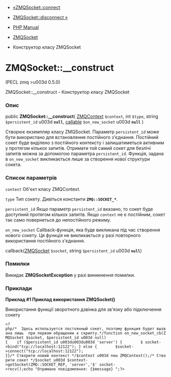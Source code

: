 - [«ZMQSocket::connect](zmqsocket.connect.md)
- [ZMQSocket::disconnect »](zmqsocket.disconnect.md)

- [PHP Manual](index.md)
- [ZMQSocket](class.zmqsocket.md)
- Конструктор класу ZMQSocket

# ZMQSocket::\_\_construct

(PECL zmq \>u003d 0.5.0)

ZMQSocket::\_\_construct - Конструктор класу ZMQSocket

### Опис

public **ZMQSocket::\_\_construct**(
[ZMQContext](class.zmqcontext.md) `$context`,
int `$type`,
string `$persistent_id` u003d **`null`**,
[callable](language.types.callable.md) `$on_new_socket` u003d
**`null`**
)

Створює екземпляр класу ZMQSocket. Параметр `persistent_id` може бути
використано для встановлення постійного з'єднання. Постійний сокет
буде виділено з постійного контексту і залишатиметься активним у
протягом кількох запитів. Отримати той самий сокет для безлічі
запитів можна за допомогою параметра `persistent_id`. Функція, задана в
`on_new_socket` викликається лише за створення нової структури сокета.

### Список параметрів

`context`
Об'єкт класу ZMQContext.

`type`
Тип сокету. Дивіться константи **`ZMQ::SOCKET_*`**.

`persistent_id`
Якщо параметр `persistent_id` вказано, то сокет буде доступний протягом
кількох запитів. Якщо `context` не є постійним, сокет так само
повернеться до непостійного режиму.

`on_new_socket`
Callback-функція, яка буде викликана під час створення нового сокету. Ця
функція не викликається у разі повторного використання постійного
з'єднання.

callback([ZMQSocket](class.zmqsocket.md) `$socket`, string
`$persistent_id` u003d **`null`**)

### Помилки

Викидає **ZMQSocketException** у разі виникнення помилки.

### Приклади

**Приклад #1 Приклад використання **ZMQSocket()****

Використання функції зворотного дзвінка для зв'язку або підключення
сокету

` <?php/*  Здесь используется постоянный сокет, поэтому функция будет вызвана лишь  при первом обращении к скрипту.*/function on_new_socket_cb(ZMQSocket $socket, $persistent_id u003d null){    if ($persistent_id u003du003du003d 'server') {        $ socket->bind("tcp://localhost:12122"); } else {        $socket->connect("tcp://localhost:12122"); }}/* Створити новий контекст */$context u003d new ZMQContext();/* Створити сокет */$socket u003d $context->getSocket(ZMQ::SOCKET_REP, 'server','$' socket->recv();echo "Отримано повідомлення: {$message}
";?> `
